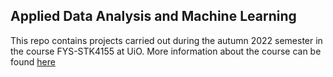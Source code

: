## Applied Data Analysis and Machine Learning

This repo contains projects carried out during the autumn 2022 semester in the course FYS-STK4155 at UiO.
More information about the course can be found [here](https://www.uio.no/studier/emner/matnat/fys/FYS-STK4155/index-eng.html)

